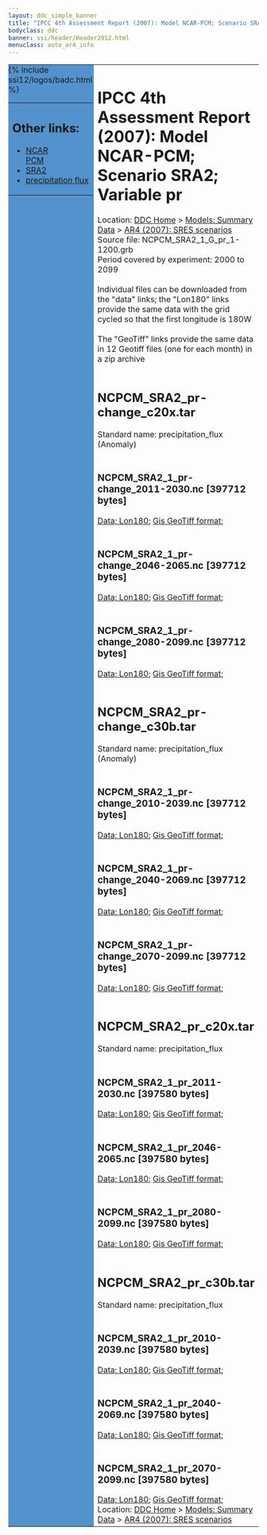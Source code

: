 ```yaml
---
layout: ddc_simple_banner
title: "IPCC 4th Assessment Report (2007): Model NCAR-PCM; Scenario SRA2; Variable pr"
bodyclass: ddc
banner: ssi/header/Header2012.html
menuclass: auto_ar4_info
---
```



<table width="100%" border="0" cellspacing="0" cellpadding="0" style="border-collapse: collapse;">
<tr style="margin:0;padding:0;border:0;">
<td style="margin:0;padding:0;border:0;height:1pt;width:150pt;background:#5492CD;" valign="top" >

<div id="lh-col2" class="auto_ar4_info">
<table class="menumain" bgcolor="#5492CD" cellspacing="0" width="100%" border="0">
<tr><td>
<h2> Other links:</h2>
<ul>
<li><a href="/auto/ar4/model-NCAR-PCM.html">NCAR<br/>PCM</a></li>
<li><a href="/auto/ar4/scenario-SRA2.html">SRA2</a></li>
<li><a href="/auto/ar4/var-precipitation_flux.html">precipitation flux</a></li>
</ul>
</td></tr>
{% include ssi12/logos/badc.html %}
</table>
</div>
</td>
<td><h1>IPCC 4th Assessment Report (2007): Model NCAR-PCM; Scenario SRA2; Variable pr</h1>

<!-- Breadcrumb1 -->
<div id="breadcrumb1" align="left">
Location: <a href="/index.html">DDC Home</a> > <a href="/sim/gcm_clim/">Models: Summary Data</a>
> <a href="/sim/gcm_clim/SRES_AR4/index.html">AR4 (2007): SRES scenarios</a>
</div>
<!-- End of Breadcrumb1 -->Source file: NCPCM_SRA2_1_G_pr_1-1200.grb
<br/>
Period covered by experiment: 2000 to 2099<br/>
<br/>Individual files can be downloaded from the "data" links; the "Lon180" links provide the same data
         with the grid cycled so that the first longitude is 180W<br/>
<br/>The "GeoTiff" links provide the same data in 12 Geotiff files (one for each month)
          in a zip archive<br/>
<br/><h2>NCPCM_SRA2_pr-change_c20x.tar</h2>
Standard name: precipitation_flux (Anomaly)<br>
<br/><h3>NCPCM_SRA2_1_pr-change_2011-2030.nc [397712 bytes]</h3>
<a href="/cgi-bin/downl/ar4_nc/pr/NCPCM_SRA2_1_pr-change_2011-2030.nc">Data; </a><a href="/cgi-bin/downl/ar4_nc/pr/NCPCM_SRA2_1_pr-change_2011-2030.cyto180.nc"> Lon180</a>; <a href="/cgi-bin/downl/ar4_tif/pr/NCPCM_SRA2_1_pr-change_2011-2030.zip">Gis GeoTiff format; </a><br/>
<br/><h3>NCPCM_SRA2_1_pr-change_2046-2065.nc [397712 bytes]</h3>
<a href="/cgi-bin/downl/ar4_nc/pr/NCPCM_SRA2_1_pr-change_2046-2065.nc">Data; </a><a href="/cgi-bin/downl/ar4_nc/pr/NCPCM_SRA2_1_pr-change_2046-2065.cyto180.nc"> Lon180</a>; <a href="/cgi-bin/downl/ar4_tif/pr/NCPCM_SRA2_1_pr-change_2046-2065.zip">Gis GeoTiff format; </a><br/>
<br/><h3>NCPCM_SRA2_1_pr-change_2080-2099.nc [397712 bytes]</h3>
<a href="/cgi-bin/downl/ar4_nc/pr/NCPCM_SRA2_1_pr-change_2080-2099.nc">Data; </a><a href="/cgi-bin/downl/ar4_nc/pr/NCPCM_SRA2_1_pr-change_2080-2099.cyto180.nc"> Lon180</a>; <a href="/cgi-bin/downl/ar4_tif/pr/NCPCM_SRA2_1_pr-change_2080-2099.zip">Gis GeoTiff format; </a><br/>
<br/><h2>NCPCM_SRA2_pr-change_c30b.tar</h2>
Standard name: precipitation_flux (Anomaly)<br>
<br/><h3>NCPCM_SRA2_1_pr-change_2010-2039.nc [397712 bytes]</h3>
<a href="/cgi-bin/downl/ar4_nc/pr/NCPCM_SRA2_1_pr-change_2010-2039.nc">Data; </a><a href="/cgi-bin/downl/ar4_nc/pr/NCPCM_SRA2_1_pr-change_2010-2039.cyto180.nc"> Lon180</a>; <a href="/cgi-bin/downl/ar4_tif/pr/NCPCM_SRA2_1_pr-change_2010-2039.zip">Gis GeoTiff format; </a><br/>
<br/><h3>NCPCM_SRA2_1_pr-change_2040-2069.nc [397712 bytes]</h3>
<a href="/cgi-bin/downl/ar4_nc/pr/NCPCM_SRA2_1_pr-change_2040-2069.nc">Data; </a><a href="/cgi-bin/downl/ar4_nc/pr/NCPCM_SRA2_1_pr-change_2040-2069.cyto180.nc"> Lon180</a>; <a href="/cgi-bin/downl/ar4_tif/pr/NCPCM_SRA2_1_pr-change_2040-2069.zip">Gis GeoTiff format; </a><br/>
<br/><h3>NCPCM_SRA2_1_pr-change_2070-2099.nc [397712 bytes]</h3>
<a href="/cgi-bin/downl/ar4_nc/pr/NCPCM_SRA2_1_pr-change_2070-2099.nc">Data; </a><a href="/cgi-bin/downl/ar4_nc/pr/NCPCM_SRA2_1_pr-change_2070-2099.cyto180.nc"> Lon180</a>; <a href="/cgi-bin/downl/ar4_tif/pr/NCPCM_SRA2_1_pr-change_2070-2099.zip">Gis GeoTiff format; </a><br/>
<br/><h2>NCPCM_SRA2_pr_c20x.tar</h2>
Standard name: precipitation_flux<br>
<br/><h3>NCPCM_SRA2_1_pr_2011-2030.nc [397580 bytes]</h3>
<a href="/cgi-bin/downl/ar4_nc/pr/NCPCM_SRA2_1_pr_2011-2030.nc">Data; </a><a href="/cgi-bin/downl/ar4_nc/pr/NCPCM_SRA2_1_pr_2011-2030.cyto180.nc"> Lon180</a>; <a href="/cgi-bin/downl/ar4_tif/pr/NCPCM_SRA2_1_pr_2011-2030.zip">Gis GeoTiff format; </a><br/>
<br/><h3>NCPCM_SRA2_1_pr_2046-2065.nc [397580 bytes]</h3>
<a href="/cgi-bin/downl/ar4_nc/pr/NCPCM_SRA2_1_pr_2046-2065.nc">Data; </a><a href="/cgi-bin/downl/ar4_nc/pr/NCPCM_SRA2_1_pr_2046-2065.cyto180.nc"> Lon180</a>; <a href="/cgi-bin/downl/ar4_tif/pr/NCPCM_SRA2_1_pr_2046-2065.zip">Gis GeoTiff format; </a><br/>
<br/><h3>NCPCM_SRA2_1_pr_2080-2099.nc [397580 bytes]</h3>
<a href="/cgi-bin/downl/ar4_nc/pr/NCPCM_SRA2_1_pr_2080-2099.nc">Data; </a><a href="/cgi-bin/downl/ar4_nc/pr/NCPCM_SRA2_1_pr_2080-2099.cyto180.nc"> Lon180</a>; <a href="/cgi-bin/downl/ar4_tif/pr/NCPCM_SRA2_1_pr_2080-2099.zip">Gis GeoTiff format; </a><br/>
<br/><h2>NCPCM_SRA2_pr_c30b.tar</h2>
Standard name: precipitation_flux<br>
<br/><h3>NCPCM_SRA2_1_pr_2010-2039.nc [397580 bytes]</h3>
<a href="/cgi-bin/downl/ar4_nc/pr/NCPCM_SRA2_1_pr_2010-2039.nc">Data; </a><a href="/cgi-bin/downl/ar4_nc/pr/NCPCM_SRA2_1_pr_2010-2039.cyto180.nc"> Lon180</a>; <a href="/cgi-bin/downl/ar4_tif/pr/NCPCM_SRA2_1_pr_2010-2039.zip">Gis GeoTiff format; </a><br/>
<br/><h3>NCPCM_SRA2_1_pr_2040-2069.nc [397580 bytes]</h3>
<a href="/cgi-bin/downl/ar4_nc/pr/NCPCM_SRA2_1_pr_2040-2069.nc">Data; </a><a href="/cgi-bin/downl/ar4_nc/pr/NCPCM_SRA2_1_pr_2040-2069.cyto180.nc"> Lon180</a>; <a href="/cgi-bin/downl/ar4_tif/pr/NCPCM_SRA2_1_pr_2040-2069.zip">Gis GeoTiff format; </a><br/>
<br/><h3>NCPCM_SRA2_1_pr_2070-2099.nc [397580 bytes]</h3>
<a href="/cgi-bin/downl/ar4_nc/pr/NCPCM_SRA2_1_pr_2070-2099.nc">Data; </a><a href="/cgi-bin/downl/ar4_nc/pr/NCPCM_SRA2_1_pr_2070-2099.cyto180.nc"> Lon180</a>; <a href="/cgi-bin/downl/ar4_tif/pr/NCPCM_SRA2_1_pr_2070-2099.zip">Gis GeoTiff format; </a><br/>
<!-- Breadcrumb2 -->
<div id="breadcrumb2" align="left">
Location: <a href="/index.html">DDC Home</a> > <a href="/sim/gcm_clim/">Models: Summary Data</a>
> <a href="/sim/gcm_clim/SRES_AR4/index.html">AR4 (2007): SRES scenarios</a>
</div>
<!-- End of Breadcrumb2 --></td></tr></table>
